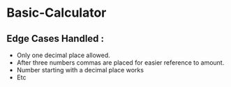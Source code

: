 # Basic-Calculator

## Edge Cases Handled :

- Only one decimal place allowed.
- After three numbers commas are placed for easier reference to amount.
- Number starting with a decimal place works
- Etc
